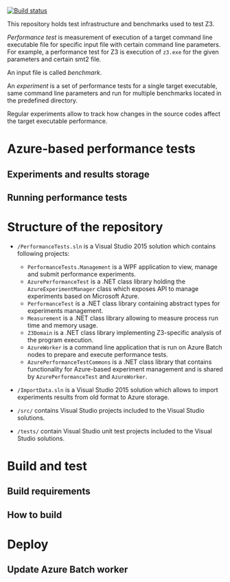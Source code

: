 [![Build status](https://ci.appveyor.com/api/projects/status/s1cushw54324ngjm?svg=true)](https://ci.appveyor.com/project/dvoits/z3test)

This repository holds test infrastructure and benchmarks used to test Z3. 

*Performance test* is measurement of execution of a target command line executable file for specific input file
with certain command line parameters.
For example, a performance test for Z3 is execution of `z3.exe` for the given parameters and certain smt2 file.

An input file is called *benchmark*.

An *experiment* is a set of performance tests for a single target executable, same command line parameters and run for multiple benchmarks located in the predefined directory.

Regular experiments allow to track how changes in the source codes affect the target executable performance. 

# Azure-based performance tests

## Experiments and results storage

## Running performance tests




# Structure of the repository

* `/PerformanceTests.sln` is a Visual Studio 2015 solution which contains following projects:
  * `PerformanceTests.Management` is a WPF application to view, manage and submit performance 
  experiments.
  * `AzurePerformanceTest` is a .NET class library holding the `AzureExperimentManager` class which exposes API to manage experiments based on Microsoft Azure.
  * `PerformanceTest` is a .NET class library containing abstract types for experiments management.
  * `Measurement` is a .NET class library allowing to measure process run time and memory usage.
  * `Z3Domain` is a .NET class library implementing Z3-specific analysis of the program execution.
  * `AzureWorker` is a command line application that is run on Azure Batch nodes to prepare and execute performance tests.
  * `AzurePerformanceTestCommons` is a .NET class library that contains functionality for Azure-based experiment management and is shared by `AzurePerformanceTest` and `AzureWorker`.

* `/ImportData.sln` is a Visual Studio 2015 solution which allows to import experiments results from old format to Azure storage.

* `/src/` contains Visual Studio projects included to the Visual Studio solutions.

* `/tests/` contain Visual Studio unit test projects included to the Visual Studio solutions.

# Build and test 

## Build requirements

## How to build

# Deploy

## Update Azure Batch worker


